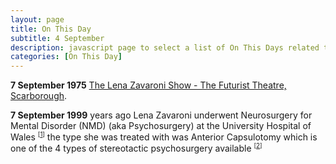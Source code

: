 ```yaml
---
layout: page
title: On This Day
subtitle: 4 September
description: javascript page to select a list of On This Days related to Lena Zavaroni.
categories: [On This Day]
---
```


**7 September 1975**
<span id="age1"></span> [The Lena Zavaroni Show - The Futurist Theatre, Scarborough](/theatre/the%20lena%20zavaroni%20show/1975/09/07/the-lena-zavaroni-show.html).

**7 September 1999**
<span id="age2"></span> years ago Lena Zavaroni underwent Neurosurgery for Mental Disorder (NMD) (aka Psychosurgery) at the University Hospital of Wales <sup><small>[<a href="/biography/lena-zavaroni#university-hospital-of-wales">1</a>]</small></sup> the type she was treated with was Anterior Capsulotomy which is one of the 4 types of stereotactic psychosurgery available <sup><small>[<a href="/biography/lena-zavaroni#anterior-capsulotomy">2</a>]</small></sup>

<!-- Script for calculating number of years ago -->
<script>
var dob = '19750907';
var year = Number(dob.substr(0, 4));
var month = Number(dob.substr(4, 2)) - 1;
var day = Number(dob.substr(6, 2));
var today = new Date();
var age1 = today.getFullYear() - year;
if (today.getMonth() < month || (today.getMonth() == month && today.getDate() < day)) {
age1--;
}
document.getElementById("age1").innerHTML=age1;

var dob = '19990907';
var year = Number(dob.substr(0, 4));
var month = Number(dob.substr(4, 2)) - 1;
var day = Number(dob.substr(6, 2));
var today = new Date();
var age2 = today.getFullYear() - year;
if (today.getMonth() < month || (today.getMonth() == month && today.getDate() < day)) {
age2--;
}
document.getElementById("age2").innerHTML=age2;
</script>
